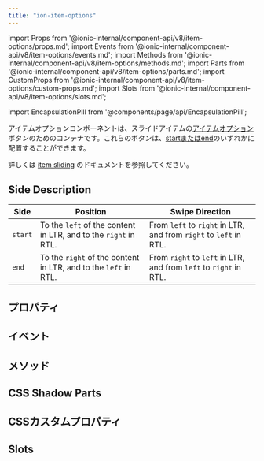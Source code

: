 ```yaml
---
title: "ion-item-options"
---
```

import Props from '@ionic-internal/component-api/v8/item-options/props.md';
import Events from '@ionic-internal/component-api/v8/item-options/events.md';
import Methods from '@ionic-internal/component-api/v8/item-options/methods.md';
import Parts from '@ionic-internal/component-api/v8/item-options/parts.md';
import CustomProps from '@ionic-internal/component-api/v8/item-options/custom-props.md';
import Slots from '@ionic-internal/component-api/v8/item-options/slots.md';

<head>
  <title>ion-item-options: Option Button Components for Ionic Apps</title>
  <meta name="description" content="ion-item-optionsはion-item-slidingのためのものです。このオプションボタンは、開始側と終了側のどちらにも配置することができます。Ionicアプリでの使用については、こちらをご覧ください。" />
</head>

import EncapsulationPill from '@components/page/api/EncapsulationPill';


アイテムオプションコンポーネントは、スライドアイテムの[アイテムオプション](./item-option)ボタンのためのコンテナです。これらのボタンは、[startまたはend](#side-description)のいずれかに配置することができます。

詳しくは [item sliding](./item-sliding) のドキュメントを参照してください。


## Side Description

| Side    | Position                                                        | Swipe Direction                                                   |
|---------|-----------------------------------------------------------------|-------------------------------------------------------------------|
| `start` | To the `left` of the content in LTR, and to the `right` in RTL. | From `left` to `right` in LTR, and from `right` to `left` in RTL. |
| `end`   | To the `right` of the content in LTR, and to the `left` in RTL. | From `right` to `left` in LTR, and from `left` to `right` in RTL. |




## プロパティ
<Props />

## イベント
<Events />

## メソッド
<Methods />

## CSS Shadow Parts
<Parts />

## CSSカスタムプロパティ
<CustomProps />

## Slots
<Slots />
